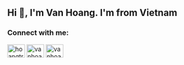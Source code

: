 Hi 👋, I'm Van Hoang. I'm from Vietnam
---


<h3 align="left">Connect with me:</h3>
<p align="left">
<a href="https://linkedin.com/in/hoangtruongvan" target="blank"><img align="center" src="https://raw.githubusercontent.com/rahuldkjain/github-profile-readme-generator/master/src/images/icons/Social/linked-in-alt.svg" alt="hoangtruongvan" height="30" width="40" /></a>
<a href="https://fb.com/vanhoang11082002" target="blank"><img align="center" src="https://raw.githubusercontent.com/rahuldkjain/github-profile-readme-generator/master/src/images/icons/Social/facebook.svg" alt="vanhoang11082002" height="30" width="40" /></a>
<a href="https://instagram.com/vanhoang11082002" target="blank"><img align="center" src="https://raw.githubusercontent.com/rahuldkjain/github-profile-readme-generator/master/src/images/icons/Social/instagram.svg" alt="vanhoang11082002" height="30" width="40" /></a>
</p>
